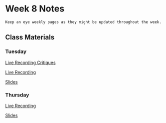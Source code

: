 Week 8 Notes
============================

```{note}
Keep an eye weekly pages as they might be updated throughout the week.
```

## Class Materials

### Tuesday

[Live Recording Critiques](https://uci.yuja.com/V/Video?v=3125738&node=10559765&a=1399545642&autoplay=1)

[Live Recording](https://uci.yuja.com/V/Video?v=3125721&node=10559741&a=228599209&autoplay=1)

<a href="../resources/INF_134_Week_8_Tu.pdf">Slides</a>

### Thursday

[Live Recording](https://uci.yuja.com/V/Video?v=3134535&node=10592625&a=1444163010&autoplay=1)


<a href="../resources/INF_134_Week_8_Th.pdf">Slides</a>

